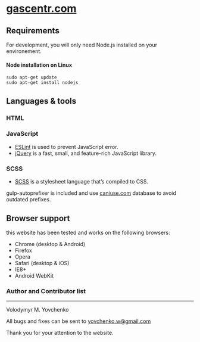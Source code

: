 # [gascentr.com](https://gascentr.com/)

## Requirements

For development, you will only need Node.js installed on your environement.

#### Node installation on Linux

    sudo apt-get update
    sudo apt-get install nodejs

## Languages & tools

### HTML

### JavaScript

- [ESLint](https://eslint.org/docs/user-guide/getting-started) is used to prevent JavaScript error.
- [jQuery](https://api.jquery.com) is a fast, small, and feature-rich JavaScript library.

### SCSS

- [SCSS](https://sass-lang.com/documentation) is a stylesheet language that’s compiled to CSS.

gulp-autoprefixer is included and use [caniuse.com](http://caniuse.com/) database to avoid outdated prefixes. 

## Browser support
this website has been tested and works on the following browsers:

* Chrome (desktop & Android)
* Firefox
* Opera
* Safari (desktop & iOS)
* IE8+
* Android WebKit

### Author and Contributor list 
---------------------------
Volodymyr M. Yovchenko

All bugs and fixes can be sent to yovchenko.w@gmail.com

Thank you for your attention to the website.
